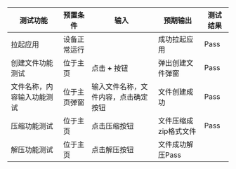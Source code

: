 |测试功能|预置条件|输入|预期输出|测试结果|
|--------------------------------|--------------------------------|--------------------------------|--------------------------------|--------------------------------|
|拉起应用|	设备正常运行|		|成功拉起应用|Pass|
|创建文件功能测试|	位于主页|	点击 **+** 按钮|	弹出创建文件弹窗|Pass|
|文件名称，内容输入功能测试|	位于主页弹窗|	输入文件名称，文件内容，点击确定按钮|	文件创建成功|Pass|
|压缩功能测试|	位于主页|	点击压缩按钮|	文件压缩成zip格式文件|Pass|
|解压功能测试|	位于主页|	点击解压按钮|	文件成功解压Pass|